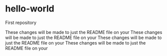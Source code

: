 # hello-world
First repository

These changes will be made to just the README file on your
These changes will be made to just the README file on your
These changes will be made to just the README file on your
These changes will be made to just the README file on your
